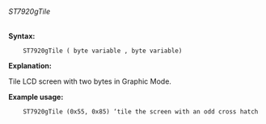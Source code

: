 <div class="section">

<div class="titlepage">

<div>

<div>

###### <span id="st7920gtile"></span>ST7920gTile

</div>

</div>

</div>

<span class="strong">**Syntax:**</span>

``` screen
    ST7920gTile ( byte variable , byte variable)
```

<span class="strong">**Explanation:**</span>

Tile LCD screen with two bytes in Graphic Mode.

<span class="strong">**Example usage:**</span>

``` screen
    ST7920gTile (0x55, 0x85) ‘tile the screen with an odd cross hatch
```

</div>
